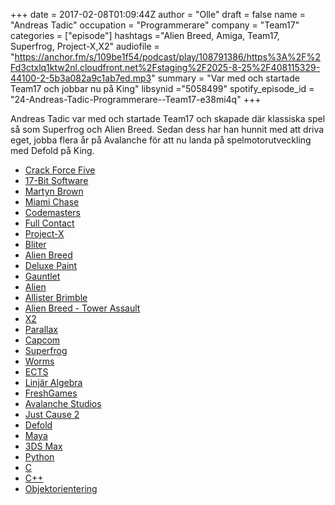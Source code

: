 +++
date = 2017-02-08T01:09:44Z
author = "Olle"
draft = false
name = "Andreas Tadic"
occupation = "Programmerare"
company = "Team17"
categories = ["episode"]
hashtags ="Alien Breed, Amiga, Team17, Superfrog, Project-X,X2"
audiofile = "https://anchor.fm/s/109be1f54/podcast/play/108791386/https%3A%2F%2Fd3ctxlq1ktw2nl.cloudfront.net%2Fstaging%2F2025-8-25%2F408115329-44100-2-5b3a082a9c1ab7ed.mp3"
summary = "Var med och startade Team17 och jobbar nu på King"
libsynid ="5058499"
spotify_episode_id = "24-Andreas-Tadic-Programmerare--Team17-e38mi4q"
+++

Andreas Tadic var med och startade Team17 och skapade där
klassiska spel så som Superfrog och Alien Breed. Sedan dess har han
hunnit med att driva eget, jobba flera år på Avalanche för att nu landa
på spelmotorutveckling med Defold på King.

* [Crack Force Five](http://janeway.exotica.org.uk/author.php?id=38579)
* [17-Bit Software](https://en.wikipedia.org/wiki/Team17)
* [Martyn Brown](http://www.retrogamer.net/profiles/developer/martyn-brown-2/)
* [Miami Chase](https://www.youtube.com/watch?v=KnR1AKuq2aI)
* [Codemasters](https://en.wikipedia.org/wiki/Codemasters)
* [Full Contact](https://www.youtube.com/watch?v=s_Mjn5mxuA0)
* [Project-X](https://www.youtube.com/watch?v=9HbLp8HoEEk)
* [Bliter](https://en.wikipedia.org/wiki/Blitter)
* [Alien Breed](https://www.youtube.com/watch?v=CfZtX8Vj4s0&t=2119s)
* [Deluxe Paint](https://www.youtube.com/watch?v=5fF1OYaobPA)
* [Gauntlet](https://www.youtube.com/watch?v=lyUo4siRD0I)
* [Alien](https://www.youtube.com/watch?v=LjLamj-b0I8)
* [Allister Brimble](https://en.wikipedia.org/wiki/Allister_Brimble)
* [Alien Breed - Tower Assault](https://www.youtube.com/watch?v=Io6eK3ogtQg)
* [X2](https://www.youtube.com/watch?v=_u6aoafgCSI&t=1758s)
* [Parallax](https://en.wikipedia.org/wiki/Parallax)
* [Capcom](https://en.wikipedia.org/wiki/Capcom)
* [Superfrog](https://www.youtube.com/watch?v=c1iDQtFUX2k)
* [Worms](https://www.youtube.com/watch?v=DkYYybdDTc8)
* [ECTS](https://en.wikipedia.org/wiki/European_Computer_Trade_Show)
* [Linjär Algebra](https://en.wikipedia.org/wiki/Linear_algebra)
* [FreshGames](https://en.wikipedia.org/wiki/FreshGames)
* [Avalanche Studios](https://en.wikipedia.org/wiki/Avalanche_Studios)
* [Just Cause 2](https://www.youtube.com/watch?v=oTXqYg_S4Ps)
* [Defold](http://www.defold.com/)
* [Maya](http://www.autodesk.com/products/maya/overview)
* [3DS Max](http://www.autodesk.com/products/3ds-max/overview)
* [Python](https://www.python.org/)
* [C](https://en.wikipedia.org/wiki/C_(programming_language))
* [C++](https://en.wikipedia.org/wiki/C%2B%2B)
* [Objektorientering](https://en.wikipedia.org/wiki/Object-oriented_programming)
